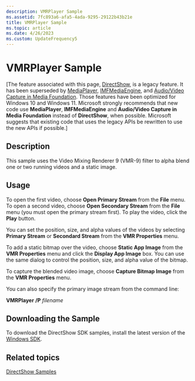```yaml
---
description: VMRPlayer Sample
ms.assetid: 7fc893a6-afa5-4ada-9295-29122b43b21e
title: VMRPlayer Sample
ms.topic: article
ms.date: 4/26/2023
ms.custom: UpdateFrequency5
---
```


# VMRPlayer Sample

\[The feature associated with this page, [DirectShow](/windows/win32/directshow/directshow), is a legacy feature. It has been superseded by [MediaPlayer](/uwp/api/Windows.Media.Playback.MediaPlayer), [IMFMediaEngine](/windows/win32/api/mfmediaengine/nn-mfmediaengine-imfmediaengine), and [Audio/Video Capture in Media Foundation](windows/win32/medfound/audio-video-capture-in-media-foundation). Those features have been optimized for Windows 10 and Windows 11. Microsoft strongly recommends that new code use **MediaPlayer**, **IMFMediaEngine** and **Audio/Video Capture in Media Foundation** instead of **DirectShow**, when possible. Microsoft suggests that existing code that uses the legacy APIs be rewritten to use the new APIs if possible.\]

## Description

This sample uses the Video Mixing Renderer 9 (VMR-9) filter to alpha blend one or two running videos and a static image.

## Usage

To open the first video, choose **Open Primary Stream** from the **File** menu. To open a second video, choose **Open Secondary Stream** from the **File** menu (you must open the primary stream first). To play the video, click the **Play** button.

You can set the position, size, and alpha values of the videos by selecting **Primary Stream** or **Secondard Stream** from the **VMR Properties** menu.

To add a static bitmap over the video, choose **Static App Image** from the **VMR Properties** menu and click the **Display App Image** box. You can use the same dialog to control the position, size, and alpha value of the bitmap.

To capture the blended video image, choose **Capture Bitmap Image** from the **VMR Properties** menu.

You can also specify the primary image stream from the command line:

**VMRPlayer** **/P** *filename*

## Downloading the Sample

To download the DirectShow SDK samples, install the latest version of the [Windows SDK](https://msdn.microsoft.com/windowsvista/bb980924.aspx).

## Related topics

<dl> <dt>

[DirectShow Samples](directshow-samples.md)
</dt> </dl>

 

 



